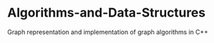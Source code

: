 # Algorithms-and-Data-Structures
Graph representation and implementation of graph algorithms in C++
